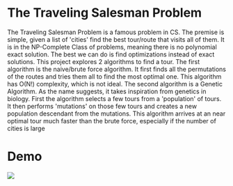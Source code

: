 # The Traveling Salesman Problem
The Traveling Salesman Problem is a famous problem in CS. The premise is simple, given a
list of 'cities' find the best tour/route that visits all of them. It is in the NP-Complete
Class of problems, meaning there is no polynomial exact solution. The best we can do is
find optimizations instead of exact solutions. This project explores 2 algorithms to find
a tour. The first algorithm is the naive/brute force algorithm. It first finds all the permutations
of the routes and tries them all to find the most optimal one. This algorithm has O(N!) complexity, which
is not ideal. The second algorithm is a Genetic Algorithm. As the name suggests, it takes inspiration
from genetics in biology. First the algorithm selects a few tours from a 'population' of tours. It then performs
'mutations' on those few tours and creates a new population descendant from the mutations.
This algorithm arrives at an near optimal tour much faster than the brute force, especially if the
number of cities is large


# Demo
![](res/geneticDemo.gif)
